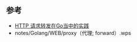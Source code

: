 ## 参考

- [HTTP 请求转发在Go当中的实践](https://zhuanlan.zhihu.com/p/349020346)
- notes/Golang/WEB/proxy（代理; forward）.wps


